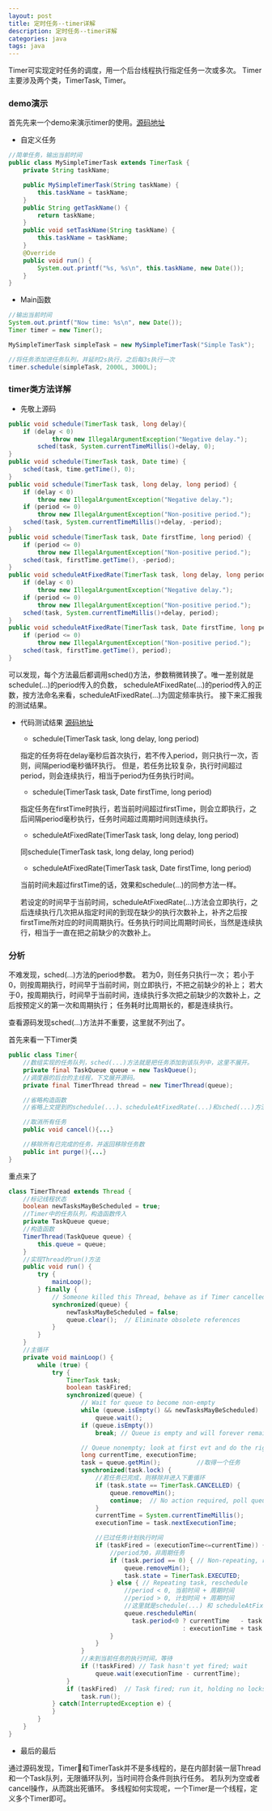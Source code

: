 ```yaml
---
layout: post
title: 定时任务--timer详解
description: 定时任务--timer详解
categories: java
tags: java
---
```


Timer可实现定时任务的调度，用一个后台线程执行指定任务一次或多次。 Timer主要涉及两个类，TimerTask, Timer。

### demo演示

首先先来一个demo来演示timer的使用。[源码地址](https://github.com/axboy/zcw.learn/tree/master/java/cron)

- 自定义任务

```java
//简单任务，输出当前时间
public class MySimpleTimerTask extends TimerTask {
    private String taskName;

    public MySimpleTimerTask(String taskName) {
        this.taskName = taskName;
    }
    public String getTaskName() {
        return taskName;
    }
    public void setTaskName(String taskName) {
        this.taskName = taskName;
    }
    @Override
    public void run() {
        System.out.printf("%s, %s\n", this.taskName, new Date());
    }
}
```

- Main函数

```java
//输出当前时间
System.out.printf("Now time: %s\n", new Date());
Timer timer = new Timer();

MySimpleTimerTask simpleTask = new MySimpleTimerTask("Simple Task");

//将任务添加进任务队列，并延时2s执行，之后每3s执行一次
timer.schedule(simpleTask, 2000L, 3000L);
```

### timer类方法详解

- 先敬上源码

```java
public void schedule(TimerTask task, long delay){
    if (delay < 0)
            throw new IllegalArgumentException("Negative delay.");
        sched(task, System.currentTimeMillis()+delay, 0);
}
public void schedule(TimerTask task, Date time) {
    sched(task, time.getTime(), 0);
}
public void schedule(TimerTask task, long delay, long period) {
    if (delay < 0)
        throw new IllegalArgumentException("Negative delay.");
    if (period <= 0)
        throw new IllegalArgumentException("Non-positive period.");
    sched(task, System.currentTimeMillis()+delay, -period);
}
public void schedule(TimerTask task, Date firstTime, long period) {
    if (period <= 0)
        throw new IllegalArgumentException("Non-positive period.");
    sched(task, firstTime.getTime(), -period);
}
public void scheduleAtFixedRate(TimerTask task, long delay, long period) {
    if (delay < 0)
        throw new IllegalArgumentException("Negative delay.");
    if (period <= 0)
        throw new IllegalArgumentException("Non-positive period.");
    sched(task, System.currentTimeMillis()+delay, period);
}
public void scheduleAtFixedRate(TimerTask task, Date firstTime, long period) {
    if (period <= 0)
        throw new IllegalArgumentException("Non-positive period.");
    sched(task, firstTime.getTime(), period);
}
```

可以发现，每个方法最后都调用sched()方法，参数稍微转换了。唯一差别就是schedule(...)的period传入的负数，
scheduleAtFixedRate(...)的period传入的正数，按方法命名来看，scheduleAtFixedRate(...)为固定频率执行。
接下来汇报我的测试结果。

- 代码测试结果 [源码地址](https://github.com/axboy/zcw.learn/tree/master/java/cron)

    - schedule(TimerTask task, long delay, long period)

    指定的任务将在delay毫秒后首次执行，若不传入period，则只执行一次，否则，间隔period毫秒循环执行。
    但是，若任务比较复杂，执行时间超过period，则会连续执行，相当于period为任务执行时间。

    - schedule(TimerTask task, Date firstTime, long period)

    指定任务在firstTime时执行，若当前时间超过firstTime，则会立即执行，之后间隔period毫秒执行，任务时间超过周期时间则连续执行。

    - scheduleAtFixedRate(TimerTask task, long delay, long period)

    同schedule(TimerTask task, long delay, long period)

    - scheduleAtFixedRate(TimerTask task, Date firstTime, long period)

    当前时间未超过firstTime的话，效果和schedule(...)的同参方法一样。

    若设定的时间早于当前时间，scheduleAtFixedRate(...)方法会立即执行，之后连续执行几次把从指定时间的到现在缺少的执行次数补上，补齐之后按firstTime所对应的时间周期执行。任务执行时间比周期时间长，当然是连续执行，相当于一直在把之前缺少的次数补上。

### 分析

不难发现，sched(...)方法的period参数。
若为0，则任务只执行一次；
若小于0，则按周期执行，时间早于当前时间，则立即执行，不把之前缺少的补上；
若大于0，按周期执行，时间早于当前时间，连续执行多次把之前缺少的次数补上，之后按预定义的第一次和周期执行；
任务耗时比周期长的，都是连续执行。

查看源码发现sched(...)方法并不重要，这里就不列出了。

首先来看一下Timer类

```java
public class Timer{
    //数组实现的任务队列，sched(...)方法就是把任务添加到该队列中，这里不展开。
    private final TaskQueue queue = new TaskQueue();
    //调度器的后台的主线程，下文展开源码。
    private final TimerThread thread = new TimerThread(queue);

    //省略构造函数
    //省略上文提到的schedule(...)、scheduleAtFixedRate(...)和sched(...)方法

    //取消所有任务
    public void cancel(){...}

    //移除所有已完成的任务，并返回移除任务数
    public int purge(){...}
}
```

重点来了

```java
class TimerThread extends Thread {
    //标记线程状态
    boolean newTasksMayBeScheduled = true;
    //Timer中的任务队列，构造函数传入
    private TaskQueue queue;
    //构造函数
    TimerThread(TaskQueue queue) {
        this.queue = queue;
    }
    //实现Thread的run()方法
    public void run() {
        try {
            mainLoop();
        } finally {
            // Someone killed this Thread, behave as if Timer cancelled
            synchronized(queue) {
                newTasksMayBeScheduled = false;
                queue.clear();  // Eliminate obsolete references
            }
        }
    }
    //主循环
    private void mainLoop() {
        while (true) {
            try {
                TimerTask task;
                boolean taskFired;
                synchronized(queue) {
                    // Wait for queue to become non-empty
                    while (queue.isEmpty() && newTasksMayBeScheduled)
                        queue.wait();
                    if (queue.isEmpty())
                        break; // Queue is empty and will forever remain; die

                    // Queue nonempty; look at first evt and do the right thing
                    long currentTime, executionTime;
                    task = queue.getMin();          //取得一个任务
                    synchronized(task.lock) {
                        //若任务已完成，则移除并进入下重循环
                        if (task.state == TimerTask.CANCELLED) {
                            queue.removeMin();
                            continue;  // No action required, poll queue again
                        }
                        currentTime = System.currentTimeMillis();
                        executionTime = task.nextExecutionTime;

                        //已过任务计划执行时间
                        if (taskFired = (executionTime<=currentTime)) {
                            //period为0，非周期任务
                            if (task.period == 0) { // Non-repeating, remove
                                queue.removeMin();
                                task.state = TimerTask.EXECUTED;
                            } else { // Repeating task, reschedule
                                //period < 0, 当前时间 + 周期时间
                                //period > 0, 计划时间 + 周期时间
                                //这里就是schedule(...) 和 scheduleAtFixedRate(...)方法的区别了
                                queue.rescheduleMin(
                                  task.period<0 ? currentTime   - task.period
                                                : executionTime + task.period);
                            }
                        }
                    }
                    //未到当前任务的执行时间，等待
                    if (!taskFired) // Task hasn't yet fired; wait
                        queue.wait(executionTime - currentTime);
                }
                if (taskFired)  // Task fired; run it, holding no locks
                    task.run();
            } catch(InterruptedException e) {
            }
        }
    }
}
```

- 最后的最后

通过源码发现，Timer和TimerTask并不是多线程的，是在内部封装一层Thread和一个Task队列，无限循环队列，当时间符合条件则执行任务。
若队列为空或者cancel操作，从而跳出死循环。
多线程如何实现呢，一个Timer是一个线程，定义多个Timer即可。